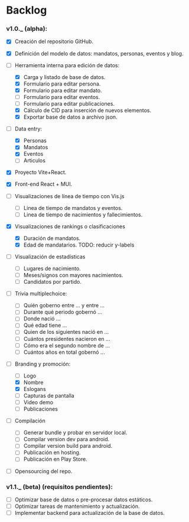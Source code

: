 # Backlog 

### v1.0._ (alpha):  
  - [x] Creación del repositorio GitHub.  
  - [x] Definición del modelo de datos: mandatos, personas, eventos y blog.  
  - [ ] Herramienta interna para edición de datos:  
    - [x] Carga y listado de base de datos.  
    - [x] Formulario para editar persona.  
    - [x] Formulario para editar mandato.  
    - [ ] Formulario para editar eventos.  
    - [ ] Formulario para editar publicaciones.  
    - [x] Cálculo de CID para inserción de nuevos elementos.  
    - [x] Exportar base de datos a archivo json. 
  - [ ] Data entry:  
    - [x] Personas  
    - [x] Mandatos  
    - [x] Eventos  
    - [ ] Articulos  
  - [x] Proyecto Vite+React.    
  - [x] Front-end React + MUI.  
  - [ ] Visualizaciones de línea de tiempo con Vis.js  
    - [ ] Linea de tiempo de mandatos y eventos.  
    - [ ] Linea de tiempo de nacimientos y fallecimientos.  
  - [x] Visualizaciones de rankings o clasificaciones  
    - [x] Duración de mandatos.  
    - [x] Edad de mandatarios. TODO: reducir y-labels 
  - [ ] Visualización de estadísticas  
    - [ ] Lugares de nacimiento.  
    - [ ] Meses/signos con mayores nacimientos.  
    - [ ] Candidatos por partido.  
  - [ ] Trivia multiplechoice:  
    - [ ] Quién goberno entre ... y entre ...
    - [ ] Durante qué periodo gobernó ...
    - [ ] Donde nació ...  
    - [ ] Qué edad tiene ...  
    - [ ] Quien de los siguientes nació en ...  
    - [ ] Cuántos presidentes nacieron en ...  
    - [ ] Cómo era el segundo nombre de ...  
    - [ ] Cuántos años en total gobernó ...  
  - [ ] Branding y promoción:    
    - [ ] Logo  
    - [x] Nombre  
    - [x] Eslogans  
    - [ ] Capturas de pantalla  
    - [ ] Video demo  
    - [ ] Publicaciones  
  - [ ] Compilación  
    - [ ] Generar bundle y probar en servidor local.  
    - [ ] Compilar version dev para android.      
    - [ ] Compilar version build para android.  
    - [ ] Publicación en hosting.  
    - [ ] Publicación en Play Store.  
  - [ ] Opensourcing del repo.  
  

### v1.1._ (beta) (requisitos pendientes):  
  - [ ] Optimizar base de datos o pre-procesar datos estáticos.  
  - [ ] Optimizar tareas de mantenimiento y actualización.  
  - [ ] Implementar backend para actualización de la base de datos.  